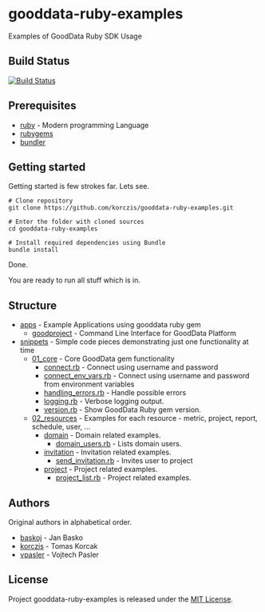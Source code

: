# gooddata-ruby-examples

Examples of GoodData Ruby SDK Usage

## Build Status

[![Build Status](https://travis-ci.org/korczis/gooddata-ruby-examples.svg?branch=master)](https://travis-ci.org/korczis/gooddata-ruby-examples)

## Prerequisites

- [ruby](https://www.ruby-lang.org/en/) - Modern programming Language
- [rubygems](https://rubygems.org/)
- [bundler](http://bundler.io/)

## Getting started 

Getting started is few strokes far. Lets see.

```
# Clone repository
git clone https://github.com/korczis/gooddata-ruby-examples.git

# Enter the folder with cloned sources
cd gooddata-ruby-examples

# Install required dependencies using Bundle
bundle install
```
Done. 

You are ready to run all stuff which is in.

## Structure

- [apps](https://github.com/korczis/gooddata-ruby-examples/tree/master/apps) - Example Applications using gooddata ruby gem
  - [goodproject](https://github.com/korczis/gooddata-ruby-examples/tree/master/apps/goodproject) - Command Line Interface for GoodData Platform
- [snippets](https://github.com/korczis/gooddata-ruby-examples/tree/master/snippets) - Simple code pieces demonstrating just one functionality at time
  - [01_core](https://github.com/korczis/gooddata-ruby-examples/tree/master/snippets/01_core) - Core GoodData gem functionality
    - [connect.rb](https://github.com/korczis/gooddata-ruby-examples/blob/master/snippets/01_core/connect.rb) - Connect using username and password
    - [connect_env_vars.rb](https://github.com/korczis/gooddata-ruby-examples/blob/master/snippets/01_core/connect_env_vars.rb) - Connect using username and password from environment variables
    - [handling_errors.rb](https://github.com/korczis/gooddata-ruby-examples/blob/master/snippets/01_core/handling_errors.rb) - Handle possible errors
    - [logging.rb](https://github.com/korczis/gooddata-ruby-examples/blob/master/snippets/01_core/logging.rb) - Verbose logging output.
    - [version.rb](https://github.com/korczis/gooddata-ruby-examples/blob/master/snippets/01_core/version.rb) - Show GoodData Ruby gem version.
  - [02_resources](https://github.com/korczis/gooddata-ruby-examples/tree/master/snippets/02_resources) - Examples for each resource - metric, project, report, schedule, user, ...
    - [domain](https://github.com/korczis/gooddata-ruby-examples/blob/master/snippets/02_resources/domain) - 
      Domain related examples.
      - [domain_users.rb](https://github.com/korczis/gooddata-ruby-examples/blob/master/snippets/02_resources/domain/domain_users.rb) - 
      Lists domain users.
    - [invitation](https://github.com/korczis/gooddata-ruby-examples/tree/master/snippets/02_resources/invitation) - Invitation related examples.
      - [send_invitation.rb](https://github.com/korczis/gooddata-ruby-examples/blob/master/snippets/02_resources/invitation/send_invitation.rb) - Invites user to project
    - [project](https://github.com/korczis/gooddata-ruby-examples/tree/master/snippets/02_resources/project) - Project related examples.
      - [project_list.rb](https://github.com/korczis/gooddata-ruby-examples/tree/master/snippets/02_resources/project/project_list.rb) - Project related examples.

## Authors

Original authors in alphabetical order.

- [baskoj](https://github.com/baskoj) - Jan Basko
- [korczis](https://github.com/korczis) - Tomas Korcak
- [vpasler](https://github.com/vpasler) - Vojtech Pasler

## License

Project gooddata-ruby-examples is released under the [MIT License](http://www.opensource.org/licenses/MIT).
